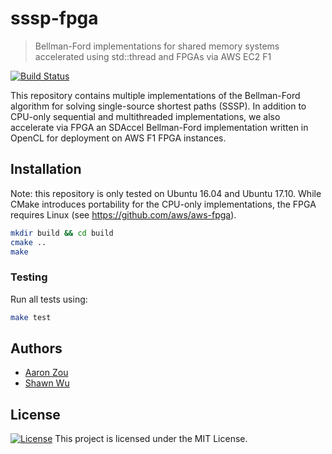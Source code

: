 # sssp-fpga
> Bellman-Ford implementations for shared memory systems accelerated using std::thread and FPGAs via AWS EC2 F1 

[![Build Status](https://travis-ci.org/aaron-zou/sssp-fpga.svg?branch=master)](https://travis-ci.org/aaron-zou/sssp-fpga)

This repository contains multiple implementations of the Bellman-Ford algorithm for solving single-source shortest paths (SSSP). In addition to CPU-only sequential and multithreaded implementations, we also accelerate via FPGA an SDAccel Bellman-Ford implementation written in OpenCL for deployment on AWS F1 FPGA instances.

## Installation

Note: this repository is only tested on Ubuntu 16.04 and Ubuntu 17.10. While CMake introduces portability for the CPU-only implementations, the FPGA requires Linux (see https://github.com/aws/aws-fpga). 

```sh
mkdir build && cd build
cmake ..
make
```

### Testing

Run all tests using:
```sh
make test
```

## Authors
- [Aaron Zou](https://github.com/aaron-zou/)
- [Shawn Wu](https://github.com/chudooder)

## License

[![License](http://img.shields.io/:license-mit-blue.svg?style=flat-square)](http://badges.mit-license.org) This project is licensed under the MIT License.

